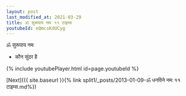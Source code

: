 ```yaml
---
layout: post
last_modified_at: 2021-03-29
title: ॐ सुरूपाय नमः ११ टाइम्स
youtubeId: eQmcsKdUCyg
---
```

 
 
 ॐ सुरूपाय नमः  
 
 -  कौन सुंदर है 
 
  
 
  
 
 
 
 
 
 


{% include youtubePlayer.html id=page.youtubeId %}
 
[Next]({{ site.baseurl }}{% link  split1/_posts/2013-01-09-ॐ धनविने नमः ११ टाइम्स.md%})
 
